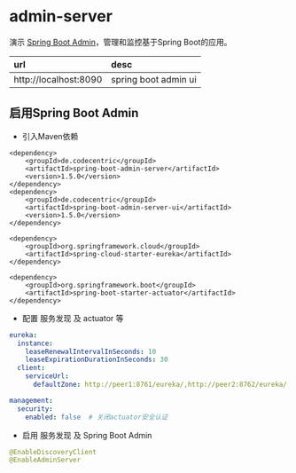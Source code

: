 # admin-server  
演示 [Spring Boot Admin](https://github.com/codecentric/spring-boot-admin)，管理和监控基于Spring Boot的应用。  

| url | desc |  
| :--- | :--- |   
| http://localhost:8090 | spring boot admin ui |   

## 启用Spring Boot Admin  
* 引入Maven依赖  

``` maven
<dependency>
    <groupId>de.codecentric</groupId>
    <artifactId>spring-boot-admin-server</artifactId>
    <version>1.5.0</version>
</dependency>
<dependency>
    <groupId>de.codecentric</groupId>
    <artifactId>spring-boot-admin-server-ui</artifactId>
    <version>1.5.0</version>
</dependency>

<dependency>
    <groupId>org.springframework.cloud</groupId>
    <artifactId>spring-cloud-starter-eureka</artifactId>
</dependency>

<dependency>
	<groupId>org.springframework.boot</groupId>
	<artifactId>spring-boot-starter-actuator</artifactId>
</dependency>
```

* 配置 服务发现 及 actuator 等  

``` yml
eureka:
  instance:
    leaseRenewalIntervalInSeconds: 10
    leaseExpirationDurationInSeconds: 30
  client:
    serviceUrl:
      defaultZone: http://peer1:8761/eureka/,http://peer2:8762/eureka/

management:
  security:
    enabled: false  # 关闭actuator安全认证
```

* 启用 服务发现 及 Spring Boot Admin

``` java
@EnableDiscoveryClient
@EnableAdminServer
```